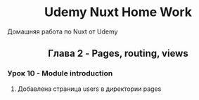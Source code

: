 <h1 align="center">Udemy Nuxt Home Work</h1>

Домашняя работа по Nuxt от Udemy

<h2 align="center">Глава 2 - Pages, routing, views</h2>

### Урок 10 - Module introduction

1. Добавлена страница users в директории pages
